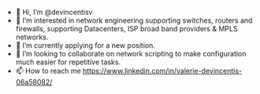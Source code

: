 - 👋 Hi, I’m @devincentisv
- 👀 I’m interested in network engineering supporting switches, routers and firewalls, supporting Datacenters, ISP broad band providers & MPLS networks.
- 🌱 I’m currently applying for a new position.
- 💞️ I’m looking to collaborate on network scripting to make configuration much easier for repetitive tasks.
- 📫 How to reach me https://www.linkedin.com/in/valerie-devincentis-06a58082/

<!---
devincentisv/devincentisv is a ✨ special ✨ repository because its `README.md` (this file) appears on your GitHub profile.
You can click the Preview link to take a look at your changes.
--->

